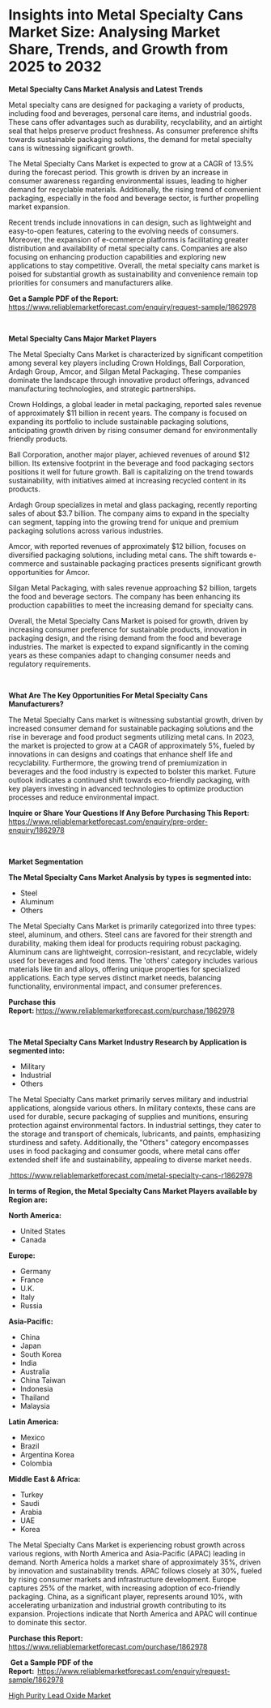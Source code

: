 <p><h1>Insights into Metal Specialty Cans Market Size: Analysing Market Share, Trends, and Growth from 2025 to 2032</h1></p><p><strong>Metal Specialty Cans Market Analysis and Latest Trends</strong></p>
<p><p>Metal specialty cans are designed for packaging a variety of products, including food and beverages, personal care items, and industrial goods. These cans offer advantages such as durability, recyclability, and an airtight seal that helps preserve product freshness. As consumer preference shifts towards sustainable packaging solutions, the demand for metal specialty cans is witnessing significant growth.</p><p>The Metal Specialty Cans Market is expected to grow at a CAGR of 13.5% during the forecast period. This growth is driven by an increase in consumer awareness regarding environmental issues, leading to higher demand for recyclable materials. Additionally, the rising trend of convenient packaging, especially in the food and beverage sector, is further propelling market expansion. </p><p>Recent trends include innovations in can design, such as lightweight and easy-to-open features, catering to the evolving needs of consumers. Moreover, the expansion of e-commerce platforms is facilitating greater distribution and availability of metal specialty cans. Companies are also focusing on enhancing production capabilities and exploring new applications to stay competitive. Overall, the metal specialty cans market is poised for substantial growth as sustainability and convenience remain top priorities for consumers and manufacturers alike.</p></p>
<p><strong>Get a Sample PDF of the Report:&nbsp;</strong> <a href="https://www.reliablemarketforecast.com/enquiry/request-sample/1862978?utm_campaign=1840&utm_medium=2&utm_source=Github&utm_content=ia&utm_term=04022025&utm_id=metal-specialty-cans">https://www.reliablemarketforecast.com/enquiry/request-sample/1862978</a></p>
<p>&nbsp;</p>
<p><strong>Metal Specialty Cans Major Market Players</strong></p>
<p><p>The Metal Specialty Cans Market is characterized by significant competition among several key players including Crown Holdings, Ball Corporation, Ardagh Group, Amcor, and Silgan Metal Packaging. These companies dominate the landscape through innovative product offerings, advanced manufacturing technologies, and strategic partnerships.</p><p>Crown Holdings, a global leader in metal packaging, reported sales revenue of approximately $11 billion in recent years. The company is focused on expanding its portfolio to include sustainable packaging solutions, anticipating growth driven by rising consumer demand for environmentally friendly products.</p><p>Ball Corporation, another major player, achieved revenues of around $12 billion. Its extensive footprint in the beverage and food packaging sectors positions it well for future growth. Ball is capitalizing on the trend towards sustainability, with initiatives aimed at increasing recycled content in its products.</p><p>Ardagh Group specializes in metal and glass packaging, recently reporting sales of about $3.7 billion. The company aims to expand in the specialty can segment, tapping into the growing trend for unique and premium packaging solutions across various industries.</p><p>Amcor, with reported revenues of approximately $12 billion, focuses on diversified packaging solutions, including metal cans. The shift towards e-commerce and sustainable packaging practices presents significant growth opportunities for Amcor.</p><p>Silgan Metal Packaging, with sales revenue approaching $2 billion, targets the food and beverage sectors. The company has been enhancing its production capabilities to meet the increasing demand for specialty cans.</p><p>Overall, the Metal Specialty Cans Market is poised for growth, driven by increasing consumer preference for sustainable products, innovation in packaging design, and the rising demand from the food and beverage industries. The market is expected to expand significantly in the coming years as these companies adapt to changing consumer needs and regulatory requirements.</p></p>
<p>&nbsp;</p>
<p><strong>What Are The Key Opportunities For Metal Specialty Cans Manufacturers?</strong></p>
<p><p>The Metal Specialty Cans market is witnessing substantial growth, driven by increased consumer demand for sustainable packaging solutions and the rise in beverage and food product segments utilizing metal cans. In 2023, the market is projected to grow at a CAGR of approximately 5%, fueled by innovations in can designs and coatings that enhance shelf life and recyclability. Furthermore, the growing trend of premiumization in beverages and the food industry is expected to bolster this market. Future outlook indicates a continued shift towards eco-friendly packaging, with key players investing in advanced technologies to optimize production processes and reduce environmental impact.</p></p>
<p><strong>Inquire or Share Your Questions If Any Before Purchasing This Report:</strong> <a href="https://www.reliablemarketforecast.com/enquiry/pre-order-enquiry/1862978?utm_campaign=1840&utm_medium=2&utm_source=Github&utm_content=ia&utm_term=04022025&utm_id=metal-specialty-cans">https://www.reliablemarketforecast.com/enquiry/pre-order-enquiry/1862978</a></p>
<p>&nbsp;</p>
<p><strong>Market Segmentation</strong></p>
<p><strong>The Metal Specialty Cans Market Analysis by types is segmented into:</strong></p>
<p><ul><li>Steel</li><li>Aluminum</li><li>Others</li></ul></p>
<p><p>The Metal Specialty Cans Market is primarily categorized into three types: steel, aluminum, and others. Steel cans are favored for their strength and durability, making them ideal for products requiring robust packaging. Aluminum cans are lightweight, corrosion-resistant, and recyclable, widely used for beverages and food items. The 'others' category includes various materials like tin and alloys, offering unique properties for specialized applications. Each type serves distinct market needs, balancing functionality, environmental impact, and consumer preferences.</p></p>
<p><strong>Purchase this Report:&nbsp;</strong><a href="https://www.reliablemarketforecast.com/purchase/1862978?utm_campaign=1840&utm_medium=2&utm_source=Github&utm_content=ia&utm_term=04022025&utm_id=metal-specialty-cans">https://www.reliablemarketforecast.com/purchase/1862978</a></p>
<p>&nbsp;</p>
<p><strong>The Metal Specialty Cans Market Industry Research by Application is segmented into:</strong></p>
<p><ul><li>Military</li><li>Industrial</li><li>Others</li></ul></p>
<p><p>The Metal Specialty Cans market primarily serves military and industrial applications, alongside various others. In military contexts, these cans are used for durable, secure packaging of supplies and munitions, ensuring protection against environmental factors. In industrial settings, they cater to the storage and transport of chemicals, lubricants, and paints, emphasizing sturdiness and safety. Additionally, the "Others" category encompasses uses in food packaging and consumer goods, where metal cans offer extended shelf life and sustainability, appealing to diverse market needs.</p></p>
<p><a href="https://www.reliablemarketforecast.com/metal-specialty-cans-r1862978?utm_campaign=1840&utm_medium=2&utm_source=Github&utm_content=ia&utm_term=04022025&utm_id=metal-specialty-cans">&nbsp;https://www.reliablemarketforecast.com/metal-specialty-cans-r1862978</a></p>
<p><strong>In terms of Region, the Metal Specialty Cans Market Players available by Region are:</strong></p>
<p>
    <p> <strong> North America: </strong>
        <ul>
            <li>United States</li>
            <li>Canada</li>
        </ul>
        </p> 
    <p> <strong> Europe: </strong>
        <ul>
            <li>Germany</li>
            <li>France</li>
            <li>U.K.</li>
            <li>Italy</li>
            <li>Russia</li>
        </ul>
        </p> 
    <p> <strong> Asia-Pacific: </strong>
        <ul>
            <li>China</li>
            <li>Japan</li>
            <li>South Korea</li>
            <li>India</li>
            <li>Australia</li>
            <li>China Taiwan</li>
            <li>Indonesia</li>
            <li>Thailand</li>
            <li>Malaysia</li>
        </ul>
        </p> 
    <p> <strong> Latin America: </strong>
        <ul>
            <li>Mexico</li>
            <li>Brazil</li>
            <li>Argentina Korea</li>
            <li>Colombia</li>
        </ul>
        </p> 
    <p> <strong> Middle East & Africa: </strong>
        <ul>
            <li>Turkey</li>
            <li>Saudi</li>
            <li>Arabia</li>
            <li>UAE</li>
            <li>Korea</li>
        </ul>
    </p>
    </p>
<p><p>The Metal Specialty Cans Market is experiencing robust growth across various regions, with North America and Asia-Pacific (APAC) leading in demand. North America holds a market share of approximately 35%, driven by innovation and sustainability trends. APAC follows closely at 30%, fueled by rising consumer markets and infrastructure development. Europe captures 25% of the market, with increasing adoption of eco-friendly packaging. China, as a significant player, represents around 10%, with accelerating urbanization and industrial growth contributing to its expansion. Projections indicate that North America and APAC will continue to dominate this sector.</p></p>
<p><strong>Purchase this Report: </strong><a href="https://www.reliablemarketforecast.com/purchase/1862978?utm_campaign=1840&utm_medium=2&utm_source=Github&utm_content=ia&utm_term=04022025&utm_id=metal-specialty-cans">https://www.reliablemarketforecast.com/purchase/1862978</a></p>
<p>&nbsp;<strong>Get a Sample PDF of the Report:&nbsp;&nbsp;</strong><a href="https://www.reliablemarketforecast.com/enquiry/request-sample/1862978?utm_campaign=1840&utm_medium=2&utm_source=Github&utm_content=ia&utm_term=04022025&utm_id=metal-specialty-cans">https://www.reliablemarketforecast.com/enquiry/request-sample/1862978</a></p>
<p><strong></strong></p>
<p><p><a href="https://github.com/vimar16th/Market-Research-Report-List-7/blob/main/high-purity-lead-oxide-market.md?utm_campaign=1840&utm_medium=2&utm_source=Github&utm_content=ia&utm_term=04022025&utm_id=metal-specialty-cans">High Purity Lead Oxide Market</a></p></p>